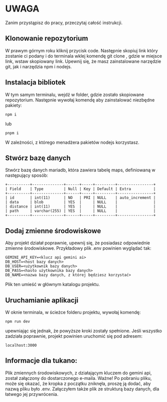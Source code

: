 # UWAGA
Zanim przystąpisz do pracy, przeczytaj całość instrukcji.

## Klonowanie repozytorium

W prawym górnym roku kliknij przycisk code. Następnie skopiuj link który zostanie ci podany i do terminala wklej komendę git clone <link>, gdzie w miejsce link, wstaw skopiowany link. Upewnij się, że masz zainstalowane narzędzie git, jak i narzędzia npm i nodejs.

## Instalacja bibliotek

W tym samym terminalu, wejdź w folder, gdzie zostało skopiowane repozytorium. Następnie wywołaj komendę aby zainstalować niezbędne pakiety:
```
npm i
```
lub
```
pnpm i
```
W zależności, z którego menadżera pakietów nodejs korzystasz.

## Stwórz bazę danych

Stwórz bazę danych mariadb, która zawiera tabelę maps, definiowaną w następujący sposób:
```
+----------+--------------+------+-----+---------+----------------+
| Field    | Type         | Null | Key | Default | Extra          |
+----------+--------------+------+-----+---------+----------------+
| id       | int(11)      | NO   | PRI | NULL    | auto_increment |
| data     | blob         | YES  |     | NULL    |                |
| distance | int(11)      | YES  |     | NULL    |                |
| path     | varchar(255) | YES  |     | NULL    |                |
+----------+--------------+------+-----+---------+----------------+
```


## Dodaj zmienne środowiskowe

Aby projekt działał poprawnie, upewnij się, że posiadasz odpowiednie zmienne środowiskowe. Przykładowy plik 
.env powinien wyglądać tak:
```
GEMINI_API_KEY=<klucz api gemini ai>
DB_HOST=<host bazy danych>
DB_USER=<użytkownik bazy danych>
DB_PASS=<hasło użytkownika bazy danych>
DB_NAME=<nazwa bazy danych, z której będziesz korzystać>
```
Plik ten umieść w głównym katalogu projektu.

## Uruchamianie aplikacji
W oknie terminala, w ścieżce folderu projektu, wywołaj komendę:
```
npm run dev
```
upewniając się jednak, że powyższe kroki zostały spełnione. Jeśli wszystko zadziała poprawnie, projekt powinien uruchomić się pod adresem: 
```
localhost:3000
```
## Informacje dla tukano:

Plik zmiennych środowiskowych, z działającym kluczem do gemini api, został załączony do dostarczonego e-maila. Ważne! Po pobraniu pliku, może się okazać, że kropka z początku zniknęła, proszę ją dodać, aby nazwą pliku było .env. Załączyłem także plik ze strukturą bazy danych, dla łatwego jej przywrócenia.



